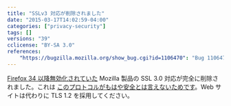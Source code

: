 ```yaml
---
title: "SSLv3 対応が削除されました"
date: "2015-03-17T14:02:59-04:00"
categories: ["privacy-security"]
tags: []
versions: "39"
cclicense: "BY-SA 3.0"
references:
    "https://bugzilla.mozilla.org/show_bug.cgi?id=1106470": "Bug 1106470 - Drop SSLv3 support entirely"
---
```

[Firefox 34 以降無効化されていた](https://www.fxsitecompat.com/ja/docs/2014/sslv3-has-been-disabled/) Mozilla 製品の SSL 3.0 対応が完全に削除されました。これは [このプロトコルがもはや安全とは言えないためです](https://blog.mozilla.org/security/2014/10/14/the-poodle-attack-and-the-end-of-ssl-3-0/)。Web サイトは代わりに TLS 1.2 を採用してください。
